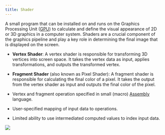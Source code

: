 ```yaml
---
title: Shader
---
```


A small program that can be installed on and runs on the Graphics Processing Unit ([GPU](/computer-architecture-network-technology-and-operating-systems/architecture/gpu)) to calculate and define the visual appearance of 2D or 3D graphics in a computer system. Shaders are a crucial component of the graphics pipeline and play a key role in determining the final image that is displayed on the screen.

- **Vertex Shader**: A vertex shader is responsible for transforming 3D vertices into screen space. It takes the vertex data as input, applies transformations, and outputs the transformed vertex.
- **Fragment Shader** (also known as Pixel Shader): A fragment shader is responsible for calculating the final color of a pixel. It takes the output from the vertex shader as input and outputs the final color of the pixel.

- Vertex and fragment operation specified in small (macro) [Assembly](/computer-architecture-network-technology-and-operating-systems/architecture/assembly) language.
- User-specified mapping of input data to operations.
- Limited ability to use intermediated computed values to index input data.

![](../attachments/cleanshot-2025-02-08-at-1844062x.png)